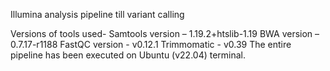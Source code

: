 Illumina analysis pipeline till variant calling


Versions of tools used- Samtools version –  1.19.2+htslib-1.19
                        BWA version –  0.7.17-r1188
                        FastQC version - v0.12.1
                        Trimmomatic - v0.39
The entire pipeline has been executed on Ubuntu (v22.04) terminal.
